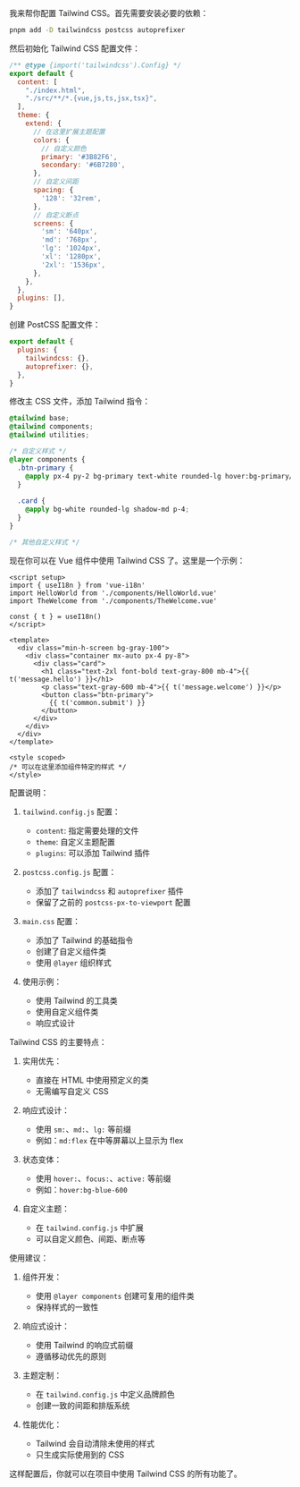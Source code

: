 我来帮你配置 Tailwind CSS。首先需要安装必要的依赖：

```bash
pnpm add -D tailwindcss postcss autoprefixer
```

然后初始化 Tailwind CSS 配置文件：


```javascript:tailwind.config.js
/** @type {import('tailwindcss').Config} */
export default {
  content: [
    "./index.html",
    "./src/**/*.{vue,js,ts,jsx,tsx}",
  ],
  theme: {
    extend: {
      // 在这里扩展主题配置
      colors: {
        // 自定义颜色
        primary: '#3B82F6',
        secondary: '#6B7280',
      },
      // 自定义间距
      spacing: {
        '128': '32rem',
      },
      // 自定义断点
      screens: {
        'sm': '640px',
        'md': '768px',
        'lg': '1024px',
        'xl': '1280px',
        '2xl': '1536px',
      },
    },
  },
  plugins: [],
}
```
创建 PostCSS 配置文件：


```javascript:postcss.config.js
export default {
  plugins: {
    tailwindcss: {},
    autoprefixer: {},
  },
}
```
修改主 CSS 文件，添加 Tailwind 指令：


```css:src/assets/main.css
@tailwind base;
@tailwind components;
@tailwind utilities;

/* 自定义样式 */
@layer components {
  .btn-primary {
    @apply px-4 py-2 bg-primary text-white rounded-lg hover:bg-primary/90 transition-colors;
  }
  
  .card {
    @apply bg-white rounded-lg shadow-md p-4;
  }
}

/* 其他自定义样式 */
```
现在你可以在 Vue 组件中使用 Tailwind CSS 了。这里是一个示例：


```vue:src/App.vue
<script setup>
import { useI18n } from 'vue-i18n'
import HelloWorld from './components/HelloWorld.vue'
import TheWelcome from './components/TheWelcome.vue'

const { t } = useI18n()
</script>

<template>
  <div class="min-h-screen bg-gray-100">
    <div class="container mx-auto px-4 py-8">
      <div class="card">
        <h1 class="text-2xl font-bold text-gray-800 mb-4">{{ t('message.hello') }}</h1>
        <p class="text-gray-600 mb-4">{{ t('message.welcome') }}</p>
        <button class="btn-primary">
          {{ t('common.submit') }}
        </button>
      </div>
    </div>
  </div>
</template>

<style scoped>
/* 可以在这里添加组件特定的样式 */
</style>
```
配置说明：

1. `tailwind.config.js` 配置：
   - `content`: 指定需要处理的文件
   - `theme`: 自定义主题配置
   - `plugins`: 可以添加 Tailwind 插件

2. `postcss.config.js` 配置：
   - 添加了 `tailwindcss` 和 `autoprefixer` 插件
   - 保留了之前的 `postcss-px-to-viewport` 配置

3. `main.css` 配置：
   - 添加了 Tailwind 的基础指令
   - 创建了自定义组件类
   - 使用 `@layer` 组织样式

4. 使用示例：
   - 使用 Tailwind 的工具类
   - 使用自定义组件类
   - 响应式设计

Tailwind CSS 的主要特点：

1. 实用优先：
   - 直接在 HTML 中使用预定义的类
   - 无需编写自定义 CSS

2. 响应式设计：
   - 使用 `sm:`、`md:`、`lg:` 等前缀
   - 例如：`md:flex` 在中等屏幕以上显示为 flex

3. 状态变体：
   - 使用 `hover:`、`focus:`、`active:` 等前缀
   - 例如：`hover:bg-blue-600`

4. 自定义主题：
   - 在 `tailwind.config.js` 中扩展
   - 可以自定义颜色、间距、断点等

使用建议：

1. 组件开发：
   - 使用 `@layer components` 创建可复用的组件类
   - 保持样式的一致性

2. 响应式设计：
   - 使用 Tailwind 的响应式前缀
   - 遵循移动优先的原则

3. 主题定制：
   - 在 `tailwind.config.js` 中定义品牌颜色
   - 创建一致的间距和排版系统

4. 性能优化：
   - Tailwind 会自动清除未使用的样式
   - 只生成实际使用到的 CSS

这样配置后，你就可以在项目中使用 Tailwind CSS 的所有功能了。
